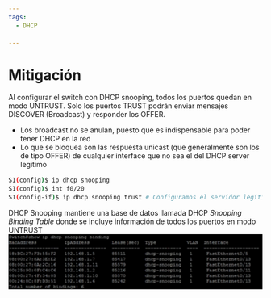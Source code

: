 ```yaml
---
tags:
  - DHCP
  
---
```


# Mitigación

Al configurar el switch con DHCP snooping, todos los puertos quedan en modo UNTRUST. Solo los puertos TRUST podrán enviar mensajes DISCOVER (Broadcast) y responder los OFFER.
- Los broadcast no se anulan, puesto que es indispensable para poder tener DHCP en la red
- Lo que se bloquea son las respuesta unicast (que generalmente son los de tipo OFFER) de cualquier interface que no sea el del DHCP server legitimo

``` bash
S1(config)$ ip dhcp snooping
S1(config)$ int f0/20
S1(config-if)$ ip dhcp snooping trust # Configuramos el servidor legitimo en f0/20

```

DHCP Snooping mantiene una base de datos llamada DHCP _Snooping Binding Table_ donde se incluye información de todos los puertos en modo UNTRUST
![](_anexos_/Screenshot%20from%202024-01-05%2009-08-37.png)
